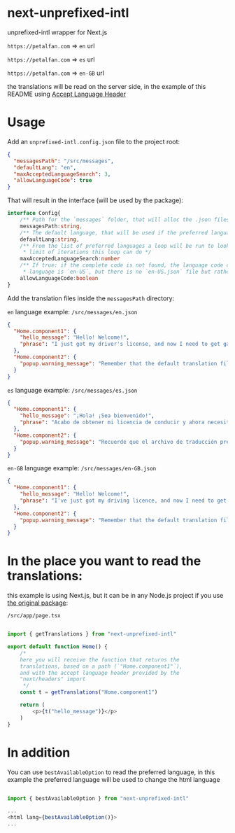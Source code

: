 # next-unprefixed-intl
unprefixed-intl wrapper for Next.js

`https://petalfan.com`  => `en` url

`https://petalfan.com`  => `es` url

`https://petalfan.com`  => `en-GB` url

the translations will be read on the server side, in the example of this README using [Accept Language Header](https://developer.mozilla.org/docs/Web/HTTP/Headers/Accept-Language)

# Usage
Add an `unprefixed-intl.config.json` file to the project root:
```json
{
  "messagesPath": "/src/messages",
  "defaultLang": "en",
  "maxAcceptedLanguageSearch": 3,
  "allowLanguageCode": true
}
```

That will result in the interface (will be used by the package):
```typescript
interface Config{
    /** Path for the `messages` folder, that will alloc the .json files with the translations, (en-US.json, ...) */
    messagesPath:string,
    /** The default language, that will be used if the preferred language was not found */
    defaultLang:string,
    /** From the list of preferred languages a loop will be run to look for the best match available, this is the
     * limit of iterations this loop can do */
    maxAcceptedLanguageSearch:number
    /** If true: if the complete code is not found, the language code can be used instead, e.g. if the preferred
     * language is `en-US`, but there is no `en-US.json` file but rather a ` en.json`, it will be used */
    allowLanguageCode:boolean
}
```

Add the translation files inside the `messagesPath` directory:

`en` language example: `/src/messages/en.json`
```json
{
  "Home.component1": {
    "hello_message": "Hello! Welcome!",
    "phrase": "I just got my driver's license, and now I need to get gas for my truck. In the fall, I'll enroll in college, and I'll make sure to check the schedule of my favorite soccer team."
  },
  "Home.component2": {
    "popup.warning_message": "Remember that the default translation file, defined in `defaultLang`, must exist!"
  }
}
```
`es` language example: `/src/messages/es.json`
```json
{
  "Home.component1": {
    "hello_message": "¡Hola! ¡Sea bienvenido!",
    "phrase": "Acabo de obtener mi licencia de conducir y ahora necesito gasolina para mi camión. En el otoño, me inscribiré en la universidad y me aseguraré de consultar el calendario de mi equipo de fútbol favorito."
  },
  "Home.component2": {
    "popup.warning_message": "Recuerde que el archivo de traducción predeterminado, definido en `defaultLang`, ¡debe existir!"
  }
}
```
`en-GB` language example: `/src/messages/en-GB.json`
```json
{
  "Home.component1": {
    "hello_message": "Hello! Welcome!",
    "phrase": "I've just got my driving licence, and now I need to get petrol for my lorry. In the autumn, I'll enrol in university, and I'll make sure to check the timetable of my favourite football team."
  },
  "Home.component2": {
    "popup.warning_message": "Remember that the default translation file, defined in `defaultLang`, must exist!"
  }
}
```

# In the place you want to read the translations:
this example is using Next.js, but it can be in any Node.js project if you use [the original package](https://www.npmjs.com/package/unprefixed-intl/):

`/src/app/page.tsx`
```typescript jsx

import { getTranslations } from "next-unprefixed-intl"

export default function Home() {
    /*
    here you will receive the function that returns the 
    translations, based on a path (`"Home.component1"`), 
    and with the accept language header provided by the 
    "next/headers" import
     */
    const t = getTranslations("Home.component1")

    return (
        <p>{t("hello_message")}</p>
    )
}
```

# In addition
You can use `bestAvailableOption` to read the preferred language, in this example the preferred language will be used to change the html language
```typescript jsx

import { bestAvailableOption } from "next-unprefixed-intl"

...
<html lang={bestAvailableOption()}>
...
```
